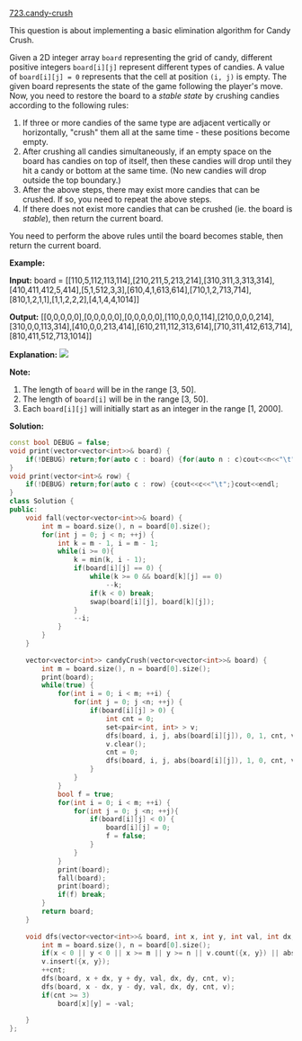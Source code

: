 [723.candy-crush](https://leetcode.com/problems/candy-crush/)  

This question is about implementing a basic elimination algorithm for Candy Crush.

Given a 2D integer array `board` representing the grid of candy, different positive integers `board[i][j]` represent different types of candies. A value of `board[i][j] = 0` represents that the cell at position `(i, j)` is empty. The given board represents the state of the game following the player's move. Now, you need to restore the board to a _stable state_ by crushing candies according to the following rules:

1.  If three or more candies of the same type are adjacent vertically or horizontally, "crush" them all at the same time - these positions become empty.
2.  After crushing all candies simultaneously, if an empty space on the board has candies on top of itself, then these candies will drop until they hit a candy or bottom at the same time. (No new candies will drop outside the top boundary.)
3.  After the above steps, there may exist more candies that can be crushed. If so, you need to repeat the above steps.
4.  If there does not exist more candies that can be crushed (ie. the board is _stable_), then return the current board.

You need to perform the above rules until the board becomes stable, then return the current board.

**Example:**

**Input:**
board = 
\[\[110,5,112,113,114\],\[210,211,5,213,214\],\[310,311,3,313,314\],\[410,411,412,5,414\],\[5,1,512,3,3\],\[610,4,1,613,614\],\[710,1,2,713,714\],\[810,1,2,1,1\],\[1,1,2,2,2\],\[4,1,4,4,1014\]\]

**Output:**
\[\[0,0,0,0,0\],\[0,0,0,0,0\],\[0,0,0,0,0\],\[110,0,0,0,114\],\[210,0,0,0,214\],\[310,0,0,113,314\],\[410,0,0,213,414\],\[610,211,112,313,614\],\[710,311,412,613,714\],\[810,411,512,713,1014\]\]

**Explanation:** 
![](https://assets.leetcode.com/uploads/2018/10/12/candy_crush_example_2.png)

**Note:**

1.  The length of `board` will be in the range \[3, 50\].
2.  The length of `board[i]` will be in the range \[3, 50\].
3.  Each `board[i][j]` will initially start as an integer in the range \[1, 2000\].  



**Solution:**  

```cpp
const bool DEBUG = false;
void print(vector<vector<int>>& board) {
    if(!DEBUG) return;for(auto c : board) {for(auto n : c)cout<<n<<"\t";cout<<endl;}cout<<endl;
}
void print(vector<int>& row) {
    if(!DEBUG) return;for(auto c : row) {cout<<c<<"\t";}cout<<endl;
}
class Solution {
public:
    void fall(vector<vector<int>>& board) {
        int m = board.size(), n = board[0].size();
        for(int j = 0; j < n; ++j) {
            int k = m - 1, i = m - 1;
            while(i >= 0){
                k = min(k, i - 1);
                if(board[i][j] == 0) {
                    while(k >= 0 && board[k][j] == 0)
                        --k;
                    if(k < 0) break;
                    swap(board[i][j], board[k][j]);
                }
                --i;
            }
        }
    }
    
    vector<vector<int>> candyCrush(vector<vector<int>>& board) {
        int m = board.size(), n = board[0].size();
        print(board);
        while(true) {
            for(int i = 0; i < m; ++i) {
                for(int j = 0; j <n; ++j) {
                    if(board[i][j] > 0) {
                        int cnt = 0;
                        set<pair<int, int> > v;
                        dfs(board, i, j, abs(board[i][j]), 0, 1, cnt, v);
                        v.clear();
                        cnt = 0;
                        dfs(board, i, j, abs(board[i][j]), 1, 0, cnt, v);
                    }
                }
            }
            bool f = true;
            for(int i = 0; i < m; ++i) {
                for(int j = 0; j <n; ++j){
                    if(board[i][j] < 0) {
                        board[i][j] = 0;
                        f = false;
                    }
                }
            }
            print(board);
            fall(board);
            print(board);
            if(f) break;
        }
        return board;
    }
    
    void dfs(vector<vector<int>>& board, int x, int y, int val, int dx, int dy, int &cnt, set<pair<int, int> > &v) {
        int m = board.size(), n = board[0].size();
        if(x < 0 || y < 0 || x >= m || y >= n || v.count({x, y}) || abs(board[x][y]) != abs(val)) return;
        v.insert({x, y});
        ++cnt;
        dfs(board, x + dx, y + dy, val, dx, dy, cnt, v);
        dfs(board, x - dx, y - dy, val, dx, dy, cnt, v);
        if(cnt >= 3)
            board[x][y] = -val;
        
    }
};
```
      
